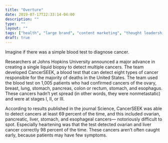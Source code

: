 ```yaml
---
title: "Overture"
date: 2019-07-17T22:33:14-04:00
description: ""
type:  ""
layout: ""
tags: ["health", "large brand", "content marketing", "thought leadership", "blogging"]
draft: true
---
```


Imagine if there was a simple blood test to diagnose cancer. 

Researchers at Johns Hopkins University announced a major advance in creating a single liquid biopsy to detect multiple cancers. The team developed CancerSEEK, a blood test that can detect eight types of cancer responsible for the majority of deaths in the United States. The team used the blood test on 1,005 patients who had confirmed cancers of the ovary, breast, lung, stomach, pancreas, colon or rectum, stomach, and esophagus. These cancers hadn’t yet spread (in other words, they were nonmetastatic) and were at stages I, II, or III.

 According to results published in the journal Science, CancerSEEK was able to detect cancers at least 69 percent of the time, and this included ovarian, pancreatic, liver, stomach, and esophageal cancers— notoriously difficult to spot. Especially heartening was that the test detected ovarian and liver cancer correctly 98 percent of the time. These cancers aren’t often caught early, because patients may have few symptoms. 